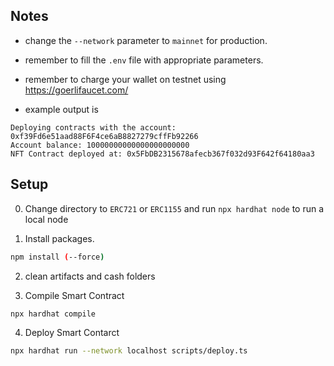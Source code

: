 

## Notes

* change the `--network` parameter to `mainnet` for production.

* remember to fill the `.env` file with appropriate parameters.

* remember to charge your wallet on testnet using https://goerlifaucet.com/

* example output is 
```
Deploying contracts with the account: 0xf39Fd6e51aad88F6F4ce6aB8827279cffFb92266
Account balance: 10000000000000000000000
NFT Contract deployed at: 0x5FbDB2315678afecb367f032d93F642f64180aa3
```


## Setup

0. Change directory to `ERC721` or `ERC1155` and run ```npx hardhat node``` to run a local node

1. Install packages.
```bash
npm install (--force)
```
2. clean artifacts and cash folders

3. Compile Smart Contract
```bash
npx hardhat compile
```

4. Deploy Smart Contarct
```bash
npx hardhat run --network localhost scripts/deploy.ts
```
